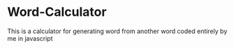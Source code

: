 # Word-Calculator
This is a calculator for generating word from another word coded entirely by me in javascript
